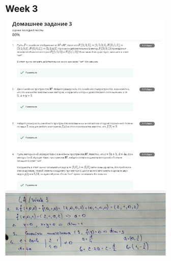 # Week 3
![alt text](https://github.com/ImpGangBoss/Linear_Algebra/blob/master/Week3/Week3.PNG)
![alt text](https://github.com/ImpGangBoss/Linear_Algebra/blob/master/Week3/Week3.jpg)
